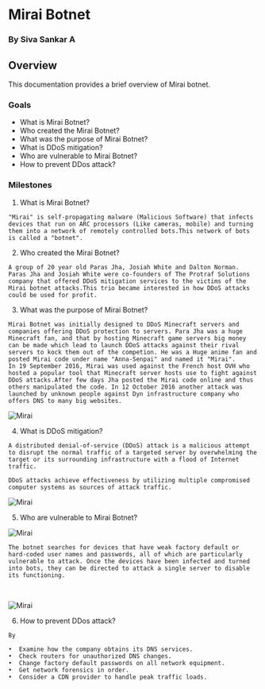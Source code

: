 # Mirai Botnet
### By Siva Sankar A

## Overview
This documentation provides a brief overview of Mirai botnet.

### Goals
+ What is Mirai Botnet?
+ Who created the Mirai Botnet?
+ What was the purpose of Mirai Botnet?
+ What is DDoS mitigation?
+ Who are vulnerable to Mirai Botnet?
+ How to prevent DDos attack?

### Milestones

1. What is Mirai Botnet?

```
"Mirai" is self-propagating malware (Malicious Software) that infects devices that run on ARC processors (Like cameras, mobile) and turning them into a network of remotely controlled bots.This network of bots is called a "botnet".
```

2. Who created the Mirai Botnet?
``` 
A group of 20 year old Paras Jha, Josiah White and Dalton Norman.
Paras Jha and Josiah White were co-founders of The Protraf Solutions company that offered DDoS mitigation services to the victims of the Mirai botnet attacks.This trio became interested in how DDoS attacks could be used for profit.
```
3. What was the purpose of Mirai Botnet?
```
Mirai Botnet was initially designed to DDoS Minecraft servers and companies offering DDoS protection to servers. Para Jha was a huge Minecraft fan, and that by hosting Minecraft game servers big money can be made which lead to launch DDoS attacks against their rival servers to kock them out of the competion. He was a Huge anime fan and posted Mirai code under name "Anna-Senpai" and named it "Mirai".
In 19 September 2016, Mirai was used against the French host OVH who hosted a popular tool that Minecraft server hosts use to fight against DDoS attacks.After few days Jha posted the Mirai code online and thus others manipulated the code. In 12 October 2016 another attack was launched by unknown people against Dyn infrastructure company who offers DNS to many big websites.
```

![Mirai](https://www.imperva.com/blog/wp-content/uploads/sites/9/2017/04/Mirai-botnet-diagram-1.png)
<br>

4. What is DDoS mitigation?
``` 
A distributed denial-of-service (DDoS) attack is a malicious attempt to disrupt the normal traffic of a targeted server by overwhelming the target or its surrounding infrastructure with a flood of Internet traffic.

DDoS attacks achieve effectiveness by utilizing multiple compromised computer systems as sources of attack traffic.
```
![Mirai](https://i0.wp.com/businessupside.com/wp-content/uploads/2020/12/iot-botnet.jpg?fit=1200%2C675&ssl=1)
<br>

5. Who are vulnerable to Mirai Botnet?

![Mirai](https://blog.cloudflare.com/content/images/2017/12/mirai-devices-breakdown.png)
<br>
```
The botnet searches for devices that have weak factory default or hard-coded user names and passwords, all of which are particularly vulnerable to attack. Once the devices have been infected and turned into bots, they can be directed to attack a single server to disable its functioning.
```
<br>

![Mirai](https://blog.cloudflare.com/content/images/2017/12/mirai-top-countries.png)
<br>

6. How to prevent DDos attack?
```
By

•  Examine how the company obtains its DNS services.
•  Check routers for unauthorized DNS changes.
•  Change factory default passwords on all network equipment.
•  Get network forensics in order.
•  Consider a CDN provider to handle peak traffic loads.
```